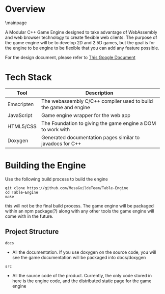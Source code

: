 # Overview
\mainpage

A Modular C++ Game Engine designed to take advantage of WebAssembly and web browser technology to create flexible web clients.
The purpose of the game engine will be to develop 2D and 2.5D games, but the goal is for the engine to be engine to be flexible that you can add any feature possible.

For the design document, please refer to [This Google Document](https://docs.google.com/document/d/1oLOHmxrwEfjTDFo12rYifWIXcJgFl-JyXFgPHCGT00A)

# Tech Stack

Tool | Description
---|---
Emscripten | The webassembly C/C++ compiler used to build the game and engine
JavaScript | Game engine wrapper for the web app
HTML5/CSS | The Foundation to giving the game engine a DOM to work with
Doxygen | Generated documentation pages similar to javadocs for C++

# Building the Engine

Use the following build process to build the engine

```
git clone https://github.com/MesaGuildeTeam/Table-Engine
cd Table-Engine
make
```

this will not be the final build process. The game engine will be packaged within an npm package(?) along with any other tools the game engine will come with in the future.

## Project Structure

`docs`
- All the documentation. If you use doxygen on the source code, you will see the game documentation will be packaged into docs/doxygen

`src`
- All the source code of the product. Currently, the only code stored in here is the engine code, and the distributed static page for the game engine
